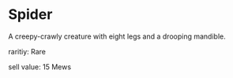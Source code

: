 # Spider

A creepy-crawly creature with eight legs and a drooping mandible.

raritiy: Rare

sell value: 15 Mews